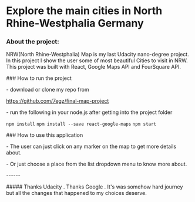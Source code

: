 # Explore the main cities in North Rhine-Westphalia Germany

 

### About the project:


NRW(North Rhine-Westphalia) Map is my last Udacity nano-degree project. In this project I show the user some of most beautiful Cities to visit in NRW. This project was built with React, Google Maps API and FourSquare API.

 

\### How to run the project

 

\- download or clone my repo from

https://github.com/7egz/final-map-project


\- run the following in your node.js after getting into the project folder

 `npm install`
`npm install --save react-google-maps`
  `npm start`


\### How to use this application

\- The user can just click on any marker on the map to get more details about.

\- Or just choose a place from the list dropdown menu to know more about. 

\------


\##### Thanks Udacity . Thanks Google . It's was somehow hard journey but all the changes that happened to my choices deserve.
